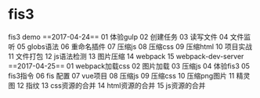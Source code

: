 # fis3
fis3 demo
==2017-04-24==
01 体验gulp
02 创建任务
03 读写文件
04 文件监听
05 globs语法
06 重命名插件
07 压缩js
08 压缩css
09 压缩html
10 项目实战
11 文件打包
12 js语法检测
13 图片压缩
14 webpack
15 webpack-dev-server
==2017-04-25==
01 webpack加载css
02 图片加载
03 压缩js
04 体验fis3
05 fis3指令
06 fis 配置
07 vue项目
08 压缩js
09 压缩css
10 压缩png图片
11 精灵图
12 指纹
13 css资源的合并
14 html资源的合并
15 js资源的合并